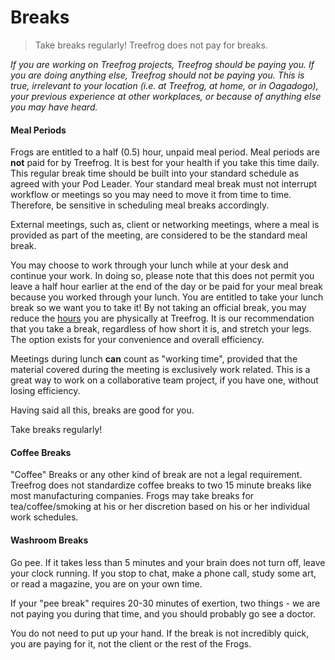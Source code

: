 # Breaks

> Take breaks regularly! Treefrog does not pay for breaks.

*If you are working on Treefrog projects, Treefrog should be paying you. If you are doing anything else, Treefrog should not be paying you. This is true, irrelevant to your location (i.e. at Treefrog, at home, or in Oagadogo), your previous experience at other workplaces, or because of anything else you may have heard.*

#### Meal Periods

Frogs are entitled to a half (0.5) hour, unpaid meal period. Meal periods are <b>not</b> paid for by Treefrog. It is best for your health if you take this time daily. This regular break time should be built into your standard schedule as agreed with your Pod Leader. Your standard meal break must not interrupt workflow or meetings so you may need to move it from time to time. Therefore, be sensitive in scheduling meal breaks accordingly.

External meetings, such as, client or networking meetings, where a meal is provided as part of the meeting, are considered to be the standard meal break.

You may choose to work through your lunch while at your desk and continue your work. In doing so, please note that this does not permit you leave a half hour earlier at the end of the day or be paid for your meal break because you worked through your lunch.  You are entitled to take your lunch break so we want you to take it! By not taking an official break, you may reduce the [hours](hours.md) you are physically at Treefrog. It is our recommendation that you take a break, regardless of how short it is, and stretch your legs. The option exists for your convenience and overall efficiency.

Meetings during lunch **can** count as "working time", provided that the material covered during the meeting is exclusively work related. This is a great way to work on a collaborative team project, if you have one, without losing efficiency.

Having said all this, breaks are good for you. 

Take breaks regularly!

#### Coffee Breaks

"Coffee" Breaks or any other kind of break are not a legal requirement. Treefrog does not standardize coffee breaks to two 15 minute breaks like most manufacturing companies. Frogs may take breaks for tea/coffee/smoking at his or her discretion based on his or her individual work schedules.

#### Washroom Breaks

Go pee. If it takes less than 5 minutes and your brain does not turn off, leave your clock running. If you stop to chat, make a phone call, study some art, or read a magazine, you are on your own time.

If your "pee break" requires 20-30 minutes of exertion, two things - we are not paying you during that time, and you should probably go see a doctor.

You do not need to put up your hand. If the break is not incredibly quick, you are paying for it, not the client or the rest of the Frogs.

